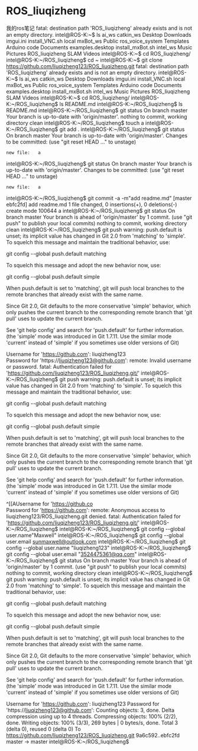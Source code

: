 # ROS_liuqizheng
我的ros笔记
fatal: destination path 'ROS_liuqizheng' already exists and is not an empty directory.
intel@ROS-K:~$ ls
ai_ws    catkin_ws  Desktop    Downloads         imgui.ini         install_VNC.sh  local  mxBot_ws  Public          ros_voice_system  Templates
Arduino  code       Documents  examples.desktop  install_mxBot.sh  intel_ws        Music  Pictures  ROS_liuqizheng  SLAM              Videos
intel@ROS-K:~$ cd ROS_liuqizheng/
intel@ROS-K:~/ROS_liuqizheng$ cd ~
intel@ROS-K:~$ git clone https://github.com/liuqizheng123/ROS_liuqizheng.git
fatal: destination path 'ROS_liuqizheng' already exists and is not an empty directory.
intel@ROS-K:~$ ls
ai_ws    catkin_ws  Desktop    Downloads         imgui.ini         install_VNC.sh  local  mxBot_ws  Public          ros_voice_system  Templates
Arduino  code       Documents  examples.desktop  install_mxBot.sh  intel_ws        Music  Pictures  ROS_liuqizheng  SLAM              Videos
intel@ROS-K:~$ cd ROS_liuqizheng/
intel@ROS-K:~/ROS_liuqizheng$ ls
README.md
intel@ROS-K:~/ROS_liuqizheng$ ls
README.md
intel@ROS-K:~/ROS_liuqizheng$ git status
On branch master
Your branch is up-to-date with 'origin/master'.
nothing to commit, working directory clean
intel@ROS-K:~/ROS_liuqizheng$ touch a
intel@ROS-K:~/ROS_liuqizheng$ git add .
intel@ROS-K:~/ROS_liuqizheng$ git status
On branch master
Your branch is up-to-date with 'origin/master'.
Changes to be committed:
  (use "git reset HEAD <file>..." to unstage)

	new file:   a

intel@ROS-K:~/ROS_liuqizheng$ git status
On branch master
Your branch is up-to-date with 'origin/master'.
Changes to be committed:
  (use "git reset HEAD <file>..." to unstage)

	new file:   a

intel@ROS-K:~/ROS_liuqizheng$ git commit -a -m"add readme.md"
[master ebfc2fd] add readme.md
 1 file changed, 0 insertions(+), 0 deletions(-)
 create mode 100644 a
intel@ROS-K:~/ROS_liuqizheng$ git status
On branch master
Your branch is ahead of 'origin/master' by 1 commit.
  (use "git push" to publish your local commits)
nothing to commit, working directory clean
intel@ROS-K:~/ROS_liuqizheng$ git push
warning: push.default is unset; its implicit value has changed in
Git 2.0 from 'matching' to 'simple'. To squelch this message
and maintain the traditional behavior, use:

  git config --global push.default matching

To squelch this message and adopt the new behavior now, use:

  git config --global push.default simple

When push.default is set to 'matching', git will push local branches
to the remote branches that already exist with the same name.

Since Git 2.0, Git defaults to the more conservative 'simple'
behavior, which only pushes the current branch to the corresponding
remote branch that 'git pull' uses to update the current branch.

See 'git help config' and search for 'push.default' for further information.
(the 'simple' mode was introduced in Git 1.7.11. Use the similar mode
'current' instead of 'simple' if you sometimes use older versions of Git)

Username for 'https://github.com': liuqizheng123               
Password for 'https://liuqizheng123@github.com': 
remote: Invalid username or password.
fatal: Authentication failed for 'https://github.com/liuqizheng123/ROS_liuqizheng.git/'
intel@ROS-K:~/ROS_liuqizheng$ git push
warning: push.default is unset; its implicit value has changed in
Git 2.0 from 'matching' to 'simple'. To squelch this message
and maintain the traditional behavior, use:

  git config --global push.default matching

To squelch this message and adopt the new behavior now, use:

  git config --global push.default simple

When push.default is set to 'matching', git will push local branches
to the remote branches that already exist with the same name.

Since Git 2.0, Git defaults to the more conservative 'simple'
behavior, which only pushes the current branch to the corresponding
remote branch that 'git pull' uses to update the current branch.

See 'git help config' and search for 'push.default' for further information.
(the 'simple' mode was introduced in Git 1.7.11. Use the similar mode
'current' instead of 'simple' if you sometimes use older versions of Git)

^[[AUsername for 'https://github.co            
Password for 'https://github.com': 
remote: Anonymous access to liuqizheng123/ROS_liuqizheng.git denied.
fatal: Authentication failed for 'https://github.com/liuqizheng123/ROS_liuqizheng.git/'
intel@ROS-K:~/ROS_liuqizheng$ 
intel@ROS-K:~/ROS_liuqizheng$ git config --global user.name"Maxwell"
intel@ROS-K:~/ROS_liuqizheng$ git config --global user.email 
sunmaxwell@outlook.com
intel@ROS-K:~/ROS_liuqizheng$ git config --global user.name "liuqizheng123"
intel@ROS-K:~/ROS_liuqizheng$ git config --global user.email "3524475361@qq.com"
intel@ROS-K:~/ROS_liuqizheng$ git status
On branch master
Your branch is ahead of 'origin/master' by 1 commit.
  (use "git push" to publish your local commits)
nothing to commit, working directory clean
intel@ROS-K:~/ROS_liuqizheng$ git push
warning: push.default is unset; its implicit value has changed in
Git 2.0 from 'matching' to 'simple'. To squelch this message
and maintain the traditional behavior, use:

  git config --global push.default matching

To squelch this message and adopt the new behavior now, use:

  git config --global push.default simple

When push.default is set to 'matching', git will push local branches
to the remote branches that already exist with the same name.

Since Git 2.0, Git defaults to the more conservative 'simple'
behavior, which only pushes the current branch to the corresponding
remote branch that 'git pull' uses to update the current branch.

See 'git help config' and search for 'push.default' for further information.
(the 'simple' mode was introduced in Git 1.7.11. Use the similar mode
'current' instead of 'simple' if you sometimes use older versions of Git)

Username for 'https://github.com': liuqizheng123
Password for 'https://liuqizheng123@github.com': 
Counting objects: 3, done.
Delta compression using up to 4 threads.
Compressing objects: 100% (2/2), done.
Writing objects: 100% (3/3), 269 bytes | 0 bytes/s, done.
Total 3 (delta 0), reused 0 (delta 0)
To https://github.com/liuqizheng123/ROS_liuqizheng.git
   9a6c592..ebfc2fd  master -> master
intel@ROS-K:~/ROS_liuqizheng$ 


